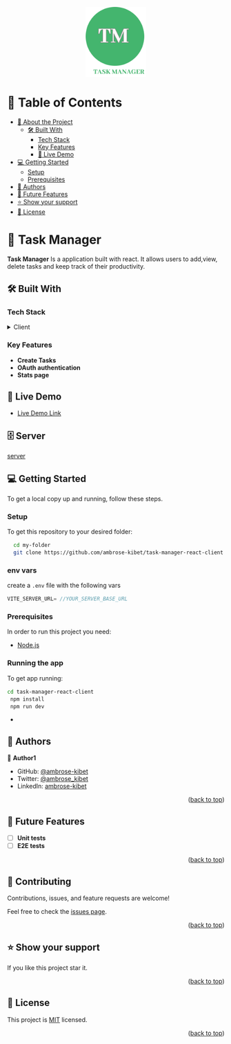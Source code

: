 <a name="readme-top"></a>

<div align="center">
 <img src="./src/assets/logo.svg" alt="logo" width="140"  height="auto" />

  <br/>

</div>

<!-- TABLE OF CONTENTS -->

# 📗 Table of Contents

- [📖 About the Project](#about-project)
  - [🛠 Built With](#built-with)
    - [Tech Stack](#tech-stack)
    - [Key Features](#key-features)
    - [🚀 Live Demo](#live-demo)
- [💻 Getting Started](#getting-started)
  - [Setup](#setup)
  - [Prerequisites](#prerequisites)
- [👥 Authors](#authors)
- [🔭 Future Features](#future-features)
- [⭐️ Show your support](#support)
- [📝 License](#license)

<!-- PROJECT DESCRIPTION -->

# 📝 Task Manager <a name="about-project"></a>

**Task Manager** Is a application built with react. It allows users to add,view, delete tasks and keep track of their productivity.

## 🛠 Built With <a name="built-with"></a>

### Tech Stack <a name="tech-stack"></a>

<details>
  <summary>Client</summary>
  <ul>
    
   <li><a href="http://reactjs.org/">React js</a></li>
    <li><a href="https://react-hook-form.com/docs/">React hook form</a></li>
     <li><a href="https://tanstack.com/query/">React Query</a></li>
      <li><a href="https://tanstack.com/table/">React Table</a></li>
       <li><a href="https://reactrouter.com/en/main/routers/create-browser-router">React router</a></li>

  </ul>
</details>

<!-- Features -->

### Key Features <a name="key-features"></a>

- **Create Tasks**
- **OAuth authentication**
- **Stats page**

## 🚀 Live Demo <a name="live-demo"></a>

- [Live Demo Link](https://task-manager-client-react.netlify.app/)

<!-- GETTING STARTED -->

## 🗄️ Server

[server](https://github.com/ambrose-kibet/task-manager-server)

## 💻 Getting Started <a name="getting-started"></a>

To get a local copy up and running, follow these steps.

### Setup

To get this repository to your desired folder:

```sh
  cd my-folder
  git clone https://github.com/ambrose-kibet/task-manager-react-client.git
```

### env vars

create a `.env` file with the following vars

```ts
VITE_SERVER_URL= //YOUR_SERVER_BASE_URL
```

### Prerequisites

In order to run this project you need:

<ul>
    <li><a href="https://nodejs.org/">Node.js </a></li>
</ul>
  
### Running the app

To get app running:

```sh
cd task-manager-react-client
 npm install
 npm run dev
```

- <!-- AUTHORS -->

## 👥 Authors <a name="authors"></a>

👤 **Author1**

- GitHub: [@ambrose-kibet](https://github.com/ambrose-kibet)
- Twitter: [@ambrose_kibet](https://twitter.com/ambrose_kibet)
- LinkedIn: [ambrose-kibet](https://www.linkedin.com/in/ambrose-kibet-56a791122/)

<p align="right">(<a href="#readme-top">back to top</a>)</p>

<!-- FUTURE FEATURES -->

## 🔭 Future Features <a name="future-features"></a>

- [ ] **Unit tests**
- [ ] **E2E tests**

<p align="right">(<a href="#readme-top">back to top</a>)</p>

<!-- CONTRIBUTING -->

## 🤝 Contributing <a name="contributing"></a>

Contributions, issues, and feature requests are welcome!

Feel free to check the [issues page](../../issues/).

<p align="right">(<a href="#readme-top">back to top</a>)</p>

<!-- SUPPORT -->

## ⭐️ Show your support <a name="support"></a>

If you like this project star it.

<p align="right">(<a href="#readme-top">back to top</a>)</p>

<!-- ACKNOWLEDGEMENTS -->

<!-- LICENSE -->

## 📝 License <a name="license"></a>

This project is [MIT](./LICENSE) licensed.

<p align="right">(<a href="#readme-top">back to top</a>)</p>
